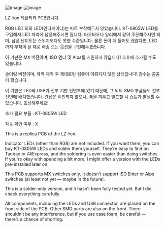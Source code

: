 ![image](https://github.com/user-attachments/assets/fefb3143-3a50-44dd-a299-2438723a3693)
![image](https://github.com/user-attachments/assets/5069c653-ef47-4722-926c-b00055f5ab89)

LZ Iron 레플리카 PCB입니다. 

RGB LED 외의 LED(인디케이터)는 따로 부착해두지 않았습니다.
KT-0805W LED를 구입해서 LED 자리에 납땜해주시면 됩니다. 타오바오나 알리에서 같이 주문해주시면 되며,
납땜 난이도는 스위치보다도 못한 수준입니다.
물론 돈이 더 들어도 괜찮다면, LED까지 부착이 된 채로 배송 오는 옵션을 구현해두겠습니다.

이 기판은 MX 버전이며, ISO 엔터 및 Alps를 지원하지 않습니다!
추후에 추가될 수도 있습니다.

솔더링 버전이며, 아직 제작 후 제대로된 검증이 이뤄지지 않은 상태입니다!
검수는 꼼꼼이 했습니다.

이 기판은 LED와 USB가 전부 기판 전면부에 있기 때문에, 그 외의 SMD 부품들도 전부 전면메 배치했습니다.
간섭은 획인되지 않으나, 폼을 끼우고 빌드할 시 쇼트가 발생할 수 있습니다. 조심해주세요!

추가 필요 부품 : KT-0805W LED

작동 확인 여부 : X


This is a replica PCB of the LZ Iron.

Indicator LEDs (other than RGB) are not included.
If you want them, you can buy KT-0805W LEDs and solder them yourself.
They’re easy to find on Taobao or AliExpress, and the soldering is even easier than doing switches.
If you're okay with spending a bit more, I might offer a version with the LEDs pre-installed later on.

This PCB supports MX switches only.
It doesn’t support ISO Enter or Alps switches (at least not yet — maybe in the future).

This is a solder-only version, and it hasn’t been fully tested yet.
But I did check everything carefully.

All components, including the LEDs and USB connector, are placed on the front side of the PCB.
Other SMD parts are also on the front.
There shouldn’t be any interference, but if you use case foam, be careful — there’s a chance of shorting.
